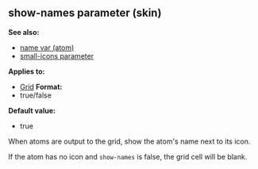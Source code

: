 ## show-names parameter (skin)
**See also:**
*   [name var (atom)](/ref/atom/var/name.md) 
*   [small-icons parameter](/ref/%7Bskin%7D/param/small-icons.md) 
<!-- -->
**Applies to:**
*   [Grid](/ref/%7Bskin%7D/control/grid.md) <!-- -->
**Format:**
*   true/false
<!-- -->
**Default value:**
*   true


When atoms are output to the grid, show the atom\'s name next
to its icon. 

If the atom has no icon and `show-names` is false,
the grid cell will be blank.